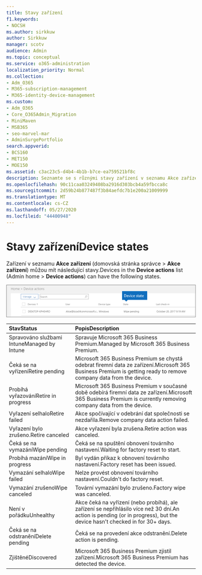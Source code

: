```yaml
---
title: Stavy zařízení
f1.keywords:
- NOCSH
ms.author: sirkkuw
author: Sirkkuw
manager: scotv
audience: Admin
ms.topic: conceptual
ms.service: o365-administration
localization_priority: Normal
ms.collection:
- Adm_O365
- M365-subscription-management
- M365-identity-device-management
ms.custom:
- Adm_O365
- Core_O365Admin_Migration
- MiniMaven
- MSB365
- seo-marvel-mar
- AdminSurgePortfolio
search.appverid:
- BCS160
- MET150
- MOE150
ms.assetid: c3ac23c5-d4b4-4b1b-b7ce-ea759521bf8c
description: Seznamte se s různými stavy zařízení v seznamu Akce zařízení v domovské stránce Správce v Microsoftu 365 pro firmy.
ms.openlocfilehash: 90c11caa03249408ba2916d303bcb4a59fbcca8c
ms.sourcegitcommit: 2d59b24b877487f3b84aefdc7b1e200a21009999
ms.translationtype: MT
ms.contentlocale: cs-CZ
ms.lasthandoff: 05/27/2020
ms.locfileid: "44400948"
---
```

# <a name="device-states"></a><span data-ttu-id="dfc17-103">Stavy zařízení</span><span class="sxs-lookup"><span data-stu-id="dfc17-103">Device states</span></span>

<span data-ttu-id="dfc17-104">Zařízení v seznamu **Akce zařízení** (domovská stránka správce \> **Akce zařízení**) můžou mít následující stavy.</span><span class="sxs-lookup"><span data-stu-id="dfc17-104">Devices in the **Device actions** list (Admin home \> **Device actions**) can have the following states.</span></span>
  
![In the Device actions list, you can see the Devices states.](../media/a621c47e-45d9-4e1a-beb9-c03254d40c1d.png)
  
|<span data-ttu-id="dfc17-106">**Stav**</span><span class="sxs-lookup"><span data-stu-id="dfc17-106">**Status**</span></span>|<span data-ttu-id="dfc17-107">**Popis**</span><span class="sxs-lookup"><span data-stu-id="dfc17-107">**Description**</span></span>|
|:-----|:-----|
|<span data-ttu-id="dfc17-108">Spravováno službami Intune</span><span class="sxs-lookup"><span data-stu-id="dfc17-108">Managed by Intune</span></span>  <br/> |<span data-ttu-id="dfc17-109">Spravuje Microsoft 365 Business Premium.</span><span class="sxs-lookup"><span data-stu-id="dfc17-109">Managed by Microsoft 365 Business Premium.</span></span>  <br/> |
|<span data-ttu-id="dfc17-110">Čeká se na vyřízení</span><span class="sxs-lookup"><span data-stu-id="dfc17-110">Retire pending</span></span>  <br/> |<span data-ttu-id="dfc17-111">Microsoft 365 Business Premium se chystá odebrat firemní data ze zařízení.</span><span class="sxs-lookup"><span data-stu-id="dfc17-111">Microsoft 365 Business Premium is getting ready to remove company data from the device.</span></span>  <br/> |
|<span data-ttu-id="dfc17-112">Probíhá vyřazování</span><span class="sxs-lookup"><span data-stu-id="dfc17-112">Retire in progress</span></span>  <br/> |<span data-ttu-id="dfc17-113">Microsoft 365 Business Premium v současné době odebírá firemní data ze zařízení.</span><span class="sxs-lookup"><span data-stu-id="dfc17-113">Microsoft 365 Business Premium is currently removing company data from the device.</span></span>  <br/> |
|<span data-ttu-id="dfc17-114">Vyřazení selhalo</span><span class="sxs-lookup"><span data-stu-id="dfc17-114">Retire failed</span></span>  <br/> | <span data-ttu-id="dfc17-115">Akce spočívající v odebrání dat společnosti se nezdařila.</span><span class="sxs-lookup"><span data-stu-id="dfc17-115">Remove company data action failed.</span></span>  <br/> |
|<span data-ttu-id="dfc17-116">Vyřazení bylo zrušeno.</span><span class="sxs-lookup"><span data-stu-id="dfc17-116">Retire canceled</span></span>  <br/> |<span data-ttu-id="dfc17-117">Akce vyřazení byla zrušena.</span><span class="sxs-lookup"><span data-stu-id="dfc17-117">Retire action was canceled.</span></span>  <br/> |
|<span data-ttu-id="dfc17-118">Čeká se na vymazání</span><span class="sxs-lookup"><span data-stu-id="dfc17-118">Wipe pending</span></span>  <br/> |<span data-ttu-id="dfc17-119">Čeká se na spuštění obnovení továrního nastavení.</span><span class="sxs-lookup"><span data-stu-id="dfc17-119">Waiting for factory reset to start.</span></span>  <br/> |
|<span data-ttu-id="dfc17-120">Probíhá mazání</span><span class="sxs-lookup"><span data-stu-id="dfc17-120">Wipe in progress</span></span>  <br/> |<span data-ttu-id="dfc17-121">Byl vydán příkaz k obnovení továrního nastavení.</span><span class="sxs-lookup"><span data-stu-id="dfc17-121">Factory reset has been issued.</span></span>  <br/> |
|<span data-ttu-id="dfc17-122">Vymazání selhalo</span><span class="sxs-lookup"><span data-stu-id="dfc17-122">Wipe failed</span></span>  <br/> |<span data-ttu-id="dfc17-123">Nelze provést obnovení továrního nastavení.</span><span class="sxs-lookup"><span data-stu-id="dfc17-123">Couldn't do factory reset.</span></span>  <br/> |
|<span data-ttu-id="dfc17-124">Vymazání zrušeno</span><span class="sxs-lookup"><span data-stu-id="dfc17-124">Wipe canceled</span></span>  <br/> |<span data-ttu-id="dfc17-125">Tovární vymazání bylo zrušeno.</span><span class="sxs-lookup"><span data-stu-id="dfc17-125">Factory wipe was canceled.</span></span>  <br/> |
|<span data-ttu-id="dfc17-126">Není v pořádku</span><span class="sxs-lookup"><span data-stu-id="dfc17-126">Unhealthy</span></span>  <br/> |<span data-ttu-id="dfc17-127">Akce čeká na vyřízení (nebo probíhá), ale zařízení se nepřihlásilo více než 30 dní.</span><span class="sxs-lookup"><span data-stu-id="dfc17-127">An action is pending (or in progress), but the device hasn't checked in for 30+ days.</span></span>  <br/> |
|<span data-ttu-id="dfc17-128">Čeká se na odstranění</span><span class="sxs-lookup"><span data-stu-id="dfc17-128">Delete pending</span></span>  <br/> |<span data-ttu-id="dfc17-129">Čeká se na provedení akce odstranění.</span><span class="sxs-lookup"><span data-stu-id="dfc17-129">Delete action is pending.</span></span>  <br/> |
|<span data-ttu-id="dfc17-130">Zjištěné</span><span class="sxs-lookup"><span data-stu-id="dfc17-130">Discovered</span></span>  <br/> |<span data-ttu-id="dfc17-131">Microsoft 365 Business Premium zjistil zařízení.</span><span class="sxs-lookup"><span data-stu-id="dfc17-131">Microsoft 365 Business Premium has detected the device.</span></span>  <br/> |
   

